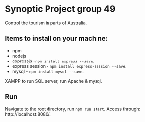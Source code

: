 # Synoptic Project group 49
Control the tourism in parts of Australia.

## Items to install on your machine:
- npm
- nodejs
- expressjs -`npm install express --save`.
- express session - `npm install express-session --save`.
- mysql - `npm install mysql --save`.

XAMPP to run SQL server, run Apache & mysql.

## Run
Navigate to the root directory, run `npm run start`. Access through: http://localhost:8080/.







